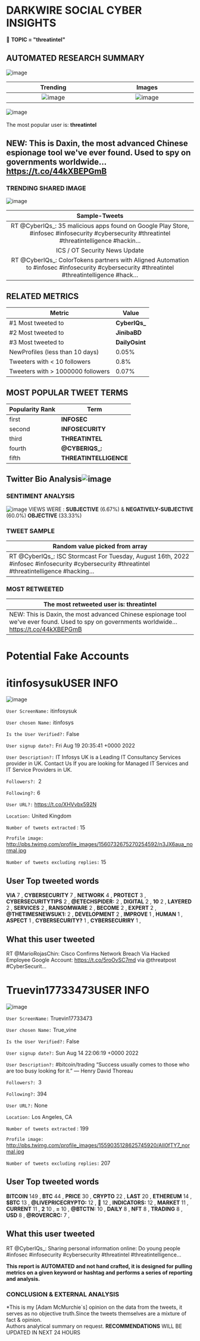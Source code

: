 # DARKWIRE SOCIAL CYBER INSIGHTS 
&#x1F34E; **TOPIC = "threatintel"**

## AUTOMATED RESEARCH SUMMARY
  ![image](darkLogo.png)   

|  Trending  |   Images | 
:-------------------------:|:-------------------------:
|  ![image](assets/threatintel/imageFile0.jpg)     <img width=200/> | ![image](assets/threatintel/imageFile1.jpg) <img width=200/> |   
 
 
![image](assets/threatintel/TWEETS.png)
<br></br>
The most popular user is: **threatintel**  
 

## NEW: This is Daxin, the most advanced Chinese espionage tool we've ever found. Used to spy on governments worldwide… https://t.co/44kXBEPGmB 

  




### TRENDING SHARED IMAGE

![image](assets/threatintel/twitterPostedImage.png)



|                **Sample-Tweets**        |
| :-------------: |
| RT @CyberIQs_: 35 malicious apps found on Google Play Store, #infosec #infosecurity #cybersecurity #threatintel #threatintelligence #hackin… |
| ICS / OT Security News Update | SCADAfence – August 1 #infosec #infosecurity #cybersecurity #threatintel… https://t.co/4zUU7qneO0 |
| RT @CyberIQs_: ColorTokens partners with Aligned Automation to #infosec #infosecurity #cybersecurity #threatintel #threatintelligence #hack… |

## RELATED METRICS<br>
| Metric | Value |
| ------------- | ------------- |
| #1 Most tweeted to  | **CyberIQs_** |
| #2 Most tweeted to  | **JinibaBD** |
| #3 Most tweeted to  | **DailyOsint** |
| NewProfiles (less than 10 days) | 0.05%  |
| Tweeters with < 10 followers  | 0.8%|
| Tweeters with > 1000000 followers  | 0.07%  |



## MOST POPULAR TWEET TERMS 


| Popularity Rank  | Term |
| ------------- | ------------- |
| first  | **INFOSEC**  |
| second  | **INFOSECURITY**  |
| third  | **THREATINTEL** |
| fourth  | **@CYBERIQS_:**  |
| fifth  | **THREATINTELLIGENCE**  |


## Twitter Bio Analysis![image](assets/threatintel/BIO.png)
### SENTIMENT ANALYSIS
![image](assets/threatintel/sentiment.png)
VIEWS WERE : **SUBJECTIVE**  (6.67%) & **NEGATIVELY-SUBJECTIVE** (60.0%) **OBJECTIVE** (33.33%)

### TWEET SAMPLE 
| Random value picked from array |
| ------------- |
|RT @CyberIQs_: ISC Stormcast For Tuesday, August 16th, 2022 #infosec #infosecurity #cybersecurity #threatintel #threatintelligence #hacking… |

### MOST RETWEETED 

| The most retweeted user is: **threatintel**  |
| ------------- |
| NEW: This is Daxin, the most advanced Chinese espionage tool we've ever found. Used to spy on governments worldwide… https://t.co/44kXBEPGmB |

# Potential Fake Accounts
 
# itinfosysukUSER INFO
![image](http://pbs.twimg.com/profile_images/1560732675270254592/n3JX6aua_normal.jpg)
 
`User ScreenName:` itinfosysuk 
 
`User chosen Name:` itinfosys 
 
`Is the User Verified?:` False 
 
`User signup date?:` Fri Aug 19 20:35:41 +0000 2022 
 
`User Description?:` IT Infosys UK is a Leading IT Consultancy Services provider in UK. Contact Us If you are looking for Managed IT Services and IT Service Providers in UK. 
 
`Followers?: `2 
 
`Following?:` 6 
 
`User URL?:` https://t.co/XHVvbx592N 
 
`Location:` United Kingdom 
 
`Number of tweets extracted`  : 15 
 
`Profile image:` http://pbs.twimg.com/profile_images/1560732675270254592/n3JX6aua_normal.jpg 
 
`Number of tweets excluding replies:` 15 
 

 

 
## User Top tweeted words 
 
**VIA** 7 , **CYBERSECURITY** 7 , **NETWORK** 4 , **PROTECT** 3 , **CYBERSECURITYTIPS** 2 , **@ETECHSPIDER:** 2 , **DIGITAL** 2 , **10** 2 , **LAYERED** 2 , **SERVICES** 2 , **RANSOMWARE** 2 , **BECOME** 2 , **EXPERT** 2 , **@THETIMESNEWSUK1:** 2 , **DEVELOPMENT** 2 , **IMPROVE** 1 , **HUMAN** 1 , **ASPECT** 1 , **CYBERSECURITY?** 1 , **CYBERSECURIRY** 1 , 
 
## What this user tweeted
 
RT @MarioRojasChin: Cisco Confirms Network Breach Via Hacked Employee Google Account: https://t.co/5roOvSC7md via @threatpost #CyberSecurit…
 
# Truevin17733473USER INFO
![image](http://pbs.twimg.com/profile_images/1559035128625745920/AII0fTY7_normal.jpg)
 
`User ScreenName:` Truevin17733473 
 
`User chosen Name:` True_vine 
 
`Is the User Verified?:` False 
 
`User signup date?:` Sun Aug 14 22:06:19 +0000 2022 
 
`User Description?:` #bitcoin/trading
“Success usually comes to those who are too busy looking for it.” — Henry David Thoreau 
 
`Followers?: `3 
 
`Following?:` 394 
 
`User URL?:` None 
 
`Location:` Los Angeles, CA 
 
`Number of tweets extracted`  : 199 
 
`Profile image:` http://pbs.twimg.com/profile_images/1559035128625745920/AII0fTY7_normal.jpg 
 
`Number of tweets excluding replies:` 207 
 

 

 
## User Top tweeted words 
 
**BITCOIN** 149 , **BTC** 44 , **PRICE** 30 , **CRYPTO** 22 , **LAST** 20 , **ETHEREUM** 14 , **$BTC** 13 , **@LIVEPRICECRYPTO:** 12 , **🚀** 12 , **INDICATORS:** 12 , **MARKET** 11 , **CURRENT** 11 , **2** 10 , **=** 10 , **@BTCTN:** 10 , **DAILY** 8 , **NFT** 8 , **TRADING** 8 , **USD** 8 , **@ROVERCRC:** 7 , 
 
## What this user tweeted
 
RT @CyberIQs_: Sharing personal information online: Do young people #infosec #infosecurity #cybersecurity #threatintel #threatintelligence…
 

<b> This report is AUTOMATED and not hand crafted, it is designed for pulling metrics on a given keyword or hashtag and performs a series of reporting and analysis.</b>  
### CONCLUSION & EXTERNAL ANALYSIS

*This is my [Adam McMurchie`s] opinion on the data from the tweets, it serves as no objective truth.Since the tweets themselves are a mixture of fact & opinion.<br>
Authors analytical summary on request.
**RECOMMENDATIONS** WILL BE UPDATED IN NEXT  24 HOURS <br>